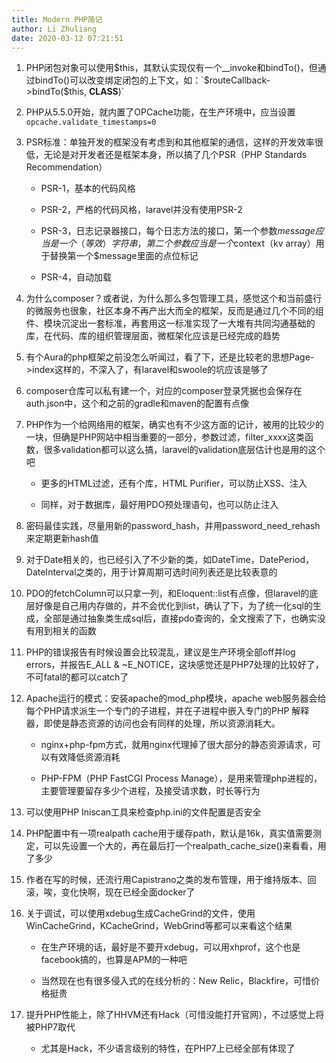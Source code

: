 ```yaml
---
title: Modern PHP简记
author: Li Zhuliang
date: 2020-03-12 07:21:51
---
```


1. PHP闭包对象可以使用$this，其默认实现仅有一个__invoke和bindTo()，但通过bindTo()可以改变绑定闭包的上下文，如：`$routeCallback->bindTo($this, __CLASS__)`

2. PHP从5.5.0开始，就内置了OPCache功能，在生产环境中，应当设置`opcache.validate_timestamps=0`

3. PSR标准：单独开发的框架没有考虑到和其他框架的通信，这样的开发效率很低，无论是对开发者还是框架本身，所以搞了几个PSR（PHP Standards Recommendation）

    * PSR-1，基本的代码风格

    * PSR-2，严格的代码风格，laravel并没有使用PSR-2

    * PSR-3，日志记录器接口，每个日志方法的接口，第一个参数$message应当是一个（等效）字符串，第二个参数应当是一个$context（kv array）用于替换第一个$message里面的点位标记

    * PSR-4，自动加载

4. 为什么composer？或者说，为什么那么多包管理工具，感觉这个和当前盛行的微服务也很象，社区本身不再产出大而全的框架，反而是通过几个不同的组件、模块沉淀出一套标准，再套用这一标准实现了一大堆有共同沟通基础的库，在代码、库的组织管理层面，微框架化应该是已经完成的趋势

5. 有个Aura的php框架之前没怎么听闻过，看了下，还是比较老的思想Page->index这样的，不深入了，有laravel和swoole的坑应该是够了

6. composer仓库可以私有建一个，对应的composer登录凭据也会保存在auth.json中，这个和之前的gradle和maven的配置有点像

7. PHP作为一个给网络用的框架，确实也有不少这方面的记计，被用的比较少的一块，但确是PHP网站中相当重要的一部分，参数过滤，filter_xxxx这类函数，很多validation都可以这么搞，laravel的validation底层估计也是用的这个吧

    * 更多的HTML过滤，还有个库，HTML Purifier，可以防止XSS、注入

    * 同样，对于数据库，最好用PDO预处理语句，也可以防止注入

8. 密码最佳实践，尽量用新的password_hash，并用password_need_rehash来定期更新hash值

9. 对于Date相关的，也已经引入了不少新的类，如DateTime，DatePeriod，DateInterval之类的，用于计算周期可选时间列表还是比较表意的

10. PDO的fetchColumn可以只拿一列，和Eloquent::list有点像，但laravel的底层好像是自己用内存做的，并不会优化到list，确认了下，为了统一化sql的生成，全部是通过抽象类生成sql后，直接pdo查询的，全文搜索了下，也确实没有用到相关的函数

11. PHP的错误报告有时候设置会比较混乱，建议是生产环境全部off并log errors，并报告E_ALL & ~E_NOTICE，这块感觉还是PHP7处理的比较好了，不可fatal的都可以catch了

12. Apache运行的模式：安装apache的mod_php模块，apache web服务器会给每个PHP请求派生一个专门的子进程，并在子进程中嵌入专门的PHP 解释器，即使是静态资源的访问也会有同样的处理，所以资源消耗大。

    * nginx+php-fpm方式，就用nginx代理掉了很大部分的静态资源请求，可以有效降低资源消耗

    * PHP-FPM（PHP FastCGI Process Manage），是用来管理php进程的，主要管理要留存多少个进程，及接受请求数，时长等行为

13. 可以使用PHP Iniscan工具来检查php.ini的文件配置是否安全

14. PHP配置中有一项realpath cache用于缓存path，默认是16k，真实值需要测定，可以先设置一个大的，再在最后打一个realpath_cache_size()来看看，用了多少

15. 作者在写的时候，还流行用Capistrano之类的发布管理，用于维持版本、回滚，唉，变化快啊，现在已经全面docker了

16. 关于调试，可以使用xdebug生成CacheGrind的文件，使用WinCacheGrind，KCacheGrind，WebGrind等都可以来看这个结果

    * 在生产环境的话，最好是不要开xdebug，可以用xhprof，这个也是facebook搞的，也算是APM的一种吧

    * 当然现在也有很多侵入式的在线分析的：New Relic，Blackfire，可惜价格挺贵

17. 提升PHP性能上，除了HHVM还有Hack（可惜没能打开官网），不过感觉上将被PHP7取代

    * 尤其是Hack，不少语言级别的特性，在PHP7上已经全部有体现了

